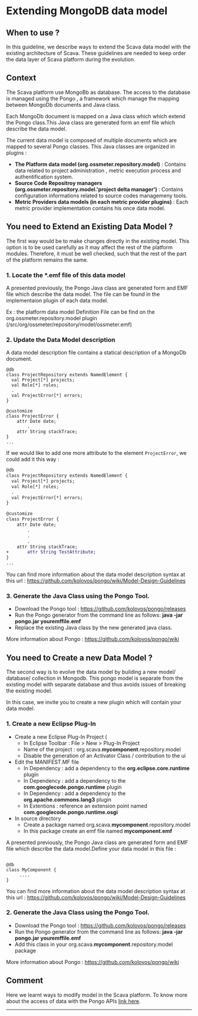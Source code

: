 
# Extending MongoDB data model

## When to use ?

In this guideline, we describe ways to extend the Scava data model with the existing architecture of Scava. These guidelines are needed to keep order  the data layer of Scava platform during the evolution.

## Context

The Scava platform use MongoBb as database. The access to the database is managed using the Pongo , a framework which manage the mapping between MongoDb documents and Java class.

Each MongoDb document is mapped on a Java class which which extend the Pongo class.This Java class are generated form an emf file which describe the data model.

The current data model is composed of multiple documents which are mapped to several Pongo classes. This Java classes are organized in plugins :

* **The Platform data model (org.ossmeter.repository.model)** : Contains data related to project administration ,  metric execution process and authentification system.
* **Source Code Repositroy managers (org.ossmeter.repository.model.'project delta manager')** : Contains configuration informations related to source codes managemeny tools.
* **Metric Providers data models (in each metric provider plugins)** :  Each metric provider implementation contains his once data model.

## You need to Extend an Existing Data Model ?

The first way would be to make changes directly in the existing model. This option is to be used carefully as it may affect the rest of the platform modules. Therefore, it must be well checked, such that the rest of the part of the platform remains the same.

### 1. Locate the *.emf file of this data model

A presented previously, the Pongo Java class are generated form and EMF file which describe the data model. The file can be found in the implementaion plugin of each data model.

Ex : the platform data model Definition File can be find on the org.ossmeter.repository.model plugin (/src/org/ossmeter/repository/model/ossmeter.emf)

### 2. Update the Data  Model description

A data model description file contains a statical description of a MongoDb document.

```
@db
class ProjectRepository extends NamedElement {
  val Project[*] projects;
  val Role[*] roles;
  .
  val ProjectError[*] errors;
}

@customize
class ProjectError {
	attr Date date;
        .
	attr String stackTrace;
}
...
```

If we would like to add one more attribute to the element `ProjectError`, we could add it this way :

```diff
@db
class ProjectRepository extends NamedElement {
  val Project[*] projects;
  val Role[*] roles;
  .
  val ProjectError[*] errors;
}

@customize
class ProjectError {
	attr Date date;
        .
        .
        .
	attr String stackTrace;
+       attr String TestAttribute;
}
...
```
You can find more information about the data model description syntax at this url : https://github.com/kolovos/pongo/wiki/Model-Design-Guidelines

### 3. Generate the Java Class using the Pongo Tool.

* Download the Pongo tool : https://github.com/kolovos/pongo/releases
* Run the Pongo generator from the command line as follows: **java -jar pongo.jar  youremffile.emf**
* Replace the existing Java class by the new generated java class.

More information about Pongo  : https://github.com/kolovos/pongo/wiki

## You need to Create a new Data Model ?

The second way is to evolve the data model by building a new model/ database/ collection in Mongodb. This pongo model is separate from the existing model with separate database and thus avoids issues of breaking the existing model.

In this case, we invite you to create a new plugin which will contain your data model.

### 1. Create a new Eclipse Plug-In

* Create a new Eclipse Plug-In Project (
  - In Eclipse Toolbar : File > New > Plug-In Project
  - Name of the project : org.scava.**mycomponent**.repository.model
  - Disable the generation of an Activator Class / contribution to the ui
* Edit the MANIFEST.MF file
  - In Dependency : add a dependency to the **org.eclipse.core.runtime** plugin
  - In Dependency : add a dependency to the **com.googlecode.pongo.runtime** plugin
  - In Dependency : add a dependency to the **org.apache.commons.lang3** plugin
  - In Extentions : reference an extension point named **com.googlecode.pongo.runtime.osgi**
* In source directory
  - Create a package named org.scava.**mycomponent**.repository.model
  - In this package create an emf file named **mycomponent.emf**

A presented previously, the Pongo Java class are generated form and EMF file which describe the data model.Define your data model in this file :

```package org.scava.mycomponent.repository.model;

@db
class MyComponent {
     ....
}
```
You can find more information about the data model description syntax at this url : https://github.com/kolovos/pongo/wiki/Model-Design-Guidelines


### 2. Generate the Java Class using the Pongo Tool.

* Download the Pongo tool : https://github.com/kolovos/pongo/releases
* Run the Pongo generator from the command line as follows: **java -jar pongo.jar  youremffile.emf**
* Add this class in your org.scava.**mycomponent**.repository.model package

More information about Pongo  : https://github.com/kolovos/pongo/wiki


## Comment

Here we learnt ways to modify model in the Scava platform. To know more about the access of data with the Pongo APIs [link here](../admin/Access-to-MongoDB-database-using-PONGO).



***
